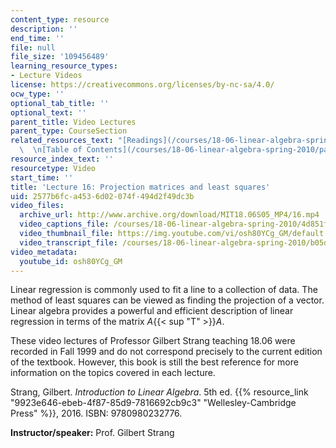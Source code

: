 ```yaml
---
content_type: resource
description: ''
end_time: ''
file: null
file_size: '109456489'
learning_resource_types:
- Lecture Videos
license: https://creativecommons.org/licenses/by-nc-sa/4.0/
ocw_type: ''
optional_tab_title: ''
optional_text: ''
parent_title: Video Lectures
parent_type: CourseSection
related_resources_text: "[Readings](/courses/18-06-linear-algebra-spring-2010/pages/readings)\
  \  \n[Table of Contents](/courses/18-06-linear-algebra-spring-2010/pages/readings#Table_of_Contents)"
resource_index_text: ''
resourcetype: Video
start_time: ''
title: 'Lecture 16: Projection matrices and least squares'
uid: 2577b6fc-a453-6d02-074f-494d2f49dc3b
video_files:
  archive_url: http://www.archive.org/download/MIT18.06S05_MP4/16.mp4
  video_captions_file: /courses/18-06-linear-algebra-spring-2010/4d851fa825625d70a6ce903914e0e254_osh80YCg_GM.vtt
  video_thumbnail_file: https://img.youtube.com/vi/osh80YCg_GM/default.jpg
  video_transcript_file: /courses/18-06-linear-algebra-spring-2010/b05d83bbdd6bcc995f2f8002093010c6_osh80YCg_GM.pdf
video_metadata:
  youtube_id: osh80YCg_GM
---
```


Linear regression is commonly used to fit a line to a collection of data. The method of least squares can be viewed as finding the projection of a vector. Linear algebra provides a powerful and efficient description of linear regression in terms of the matrix _A_{{< sup "T" >}}_A_.

These video lectures of Professor Gilbert Strang teaching 18.06 were recorded in Fall 1999 and do not correspond precisely to the current edition of the textbook. However, this book is still the best reference for more information on the topics covered in each lecture.

Strang, Gilbert. _Introduction to Linear Algebra_. 5th ed. {{% resource_link "9923e646-ebeb-4f87-85d9-7816692cb9c3" "Wellesley-Cambridge Press" %}}, 2016. ISBN: 9780980232776.

**Instructor/speaker:** Prof. Gilbert Strang

